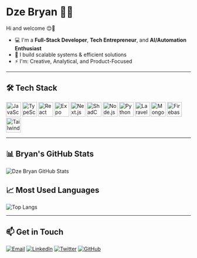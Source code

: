 # Dze Bryan 👨‍💻

Hi and welcome 😊👋

* 💻 I'm a **Full-Stack Developer**, **Tech Entrepreneur**, and **AI/Automation Enthusiast**  
* 🚀 I build scalable systems & efficient solutions  
* ⚡ I'm: Creative, Analytical, and Product-Focused  

---

## 🛠 Tech Stack

<p align="left">
  <img src="https://cdn.jsdelivr.net/gh/devicons/devicon/icons/javascript/javascript-original.svg" alt="JavaScript" width="40" height="40"/>
  <img src="https://cdn.jsdelivr.net/gh/devicons/devicon/icons/typescript/typescript-original.svg" alt="TypeScript" width="40" height="40"/>
  <img src="https://cdn.jsdelivr.net/gh/devicons/devicon/icons/react/react-original.svg" alt="React" width="40" height="40"/>
  <img src="https://avatars.githubusercontent.com/u/12504344?s=200&v=4" alt="Expo" width="40" height="40"/> <!-- Expo -->
  <img src="https://cdn.jsdelivr.net/gh/devicons/devicon/icons/nextjs/nextjs-original.svg" alt="Next.js" width="40" height="40"/>
  <img src="https://seeklogo.com/vector-logo/519786/shadcn-ui" alt="ShadCN UI" width="40" height="40"/>
  <img src="https://cdn.jsdelivr.net/gh/devicons/devicon/icons/nodejs/nodejs-original.svg" alt="Node.js" width="40" height="40"/>
  <img src="https://cdn.jsdelivr.net/gh/devicons/devicon/icons/python/python-original.svg" alt="Python" width="40" height="40"/>
  <img src="https://upload.wikimedia.org/wikipedia/commons/9/9a/Laravel.svg" alt="Laravel" width="40" height="40"/> <!-- Laravel -->
  <img src="https://cdn.jsdelivr.net/gh/devicons/devicon/icons/mongodb/mongodb-original.svg" alt="MongoDB" width="40" height="40"/>
  <img src="https://cdn.jsdelivr.net/gh/devicons/devicon/icons/firebase/firebase-plain.svg" alt="Firebase" width="40" height="40"/>
  <img src="https://www.vectorlogo.zone/logos/tailwindcss/tailwindcss-icon.svg" alt="Tailwind CSS" width="40" height="40"/>
</p>

---

## 📊 Bryan's GitHub Stats

![Dze Bryan GitHub Stats](https://github-readme-stats.vercel.app/api?username=G-Bryan237&show_icons=true&theme=dark)

## 📈 Most Used Languages

![Top Langs](https://github-readme-stats.vercel.app/api/top-langs/?username=G-Bryan237&layout=compact&theme=dark)

---

## 📫 Get in Touch

[![Email](https://img.shields.io/badge/Email-e.bryandze@gmail.com-D14836?style=for-the-badge&logo=gmail&logoColor=white)](mailto:e.bryandze@gmail.com)
[![LinkedIn](https://img.shields.io/badge/LinkedIn-Bryan%20Dze-0077B5?style=for-the-badge&logo=linkedin&logoColor=white)](https://www.linkedin.com/in/dzebryan237/)
[![Twitter](https://img.shields.io/badge/Twitter-@dze_bryan-1DA1F2?style=for-the-badge&logo=twitter&logoColor=white)](https://x.com/dze_bryan)
[![GitHub](https://img.shields.io/badge/GitHub-G--Bryan237-181717?style=for-the-badge&logo=github&logoColor=white)](https://github.com/G-Bryan237)
